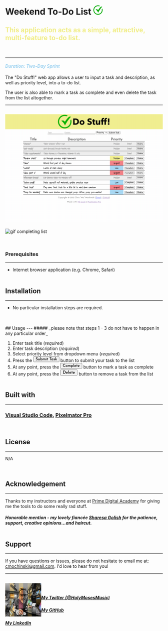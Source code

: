  # <p align="left"> <b>Weekend To-Do List</b> <img src="./README-visuals/checkLogo.png" alt="green check logo" style="width:30px;"><p>

## <b><span style="color:#F0ED86">This application acts as a simple, attractive, multi-feature to-do list.</b>
<br />

---

#### <span style="color: #9ED2F0">_Duration: Two-Day Sprint_</span><br />

The "Do Stuff!" web app allows a user to input a task and description, as well as priority level, into a to-do list.

The user is also able to mark a task as complete and even delete the task from the list altogether.<br />

---

![gif during use](./README-visuals/toDoPreview.gif)
---
![gif completing list](./README-visuals/toDoPreview2.gif)

<br />

### Prerequisites
---
- Internet browser application (e.g. Chrome, Safari)
<br /> <br />

## Installation
---
- No particular installation steps are required.
<br />
<br />
## Usage
---
##### _please note that steps 1 - 3 do not have to happen in any particular order_

1. Enter task title (_required_)
2. Enter task description (_required_)
3. Select priority level from dropdown menu (_required_)
4. Press the <img src="./README-visuals/submitButton.png" alt="Submit" style="width:83px;"> button to submit your task to the list
5. At any point, press the <img src="./README-visuals/completeButton.png" alt="Complete" style="width:70px;"> button to mark a task as complete
6. At any point, press the <img src="./README-visuals/deleteButton.png" alt="Delete" style="width:55px;"> button to remove a task from the list
<br /><br />

## Built with
---
### [Visual Studio Code](https://code.visualstudio.com/), [Pixelmator Pro](https://www.pixelmator.com/pro/)
<br />

## License
---
N/A

<br/>

## Acknowledgement
---
Thanks to my instructors and everyone at [Prime Digital Academy](www.primeacademy.io) for giving me the tools to do some really rad stuff. 

##### _Honorable mention - my lovely fiancée [Sharesa Golish](https://www.instagram.com/sharesadoeshair/) for the patience, support, creative opinions...and haircut._<br /><br />

## Support
---
If you have questions or issues, please do not hesitate to email me at: [cmochinski@gmail.com](mailto:cmochinski@gmail.com). I'd love to hear from you!

---
<br />
<img align="left" src="./README-visuals/readme-signature-pic.png" alt="mo" style="width:115px;">
<br/ >


##### _[My Twitter (@HolyMosesMusic)](https://twitter.com/holymosesmusic)_ 
##### _[My GitHub](https://github.com/chrismochinski)_ 
##### _[My LinkedIn](https://www.linkedin.com/in/chrismochinski/)_ 
